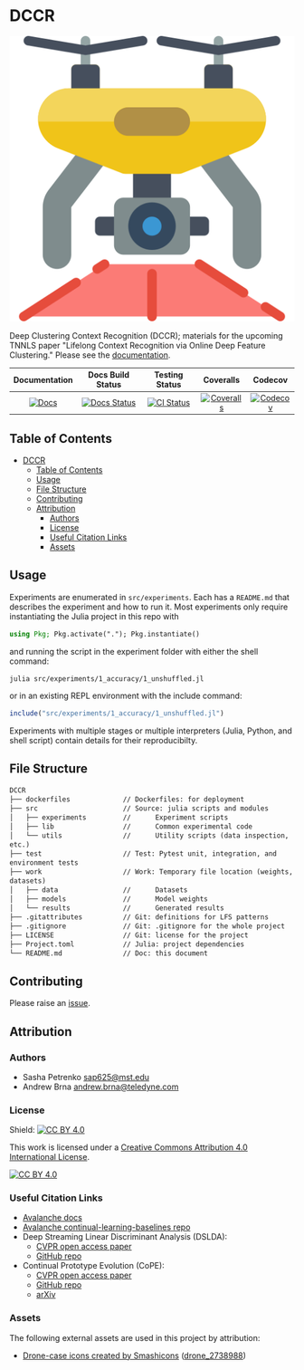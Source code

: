 # DCCR

[![dccr-header](docs/src/assets/logo.png)][docs-url]

Deep Clustering Context Recognition (DCCR); materials for the upcoming TNNLS paper "Lifelong Context Recognition via Online Deep Feature Clustering."
Please see the [documentation][docs-url].

| **Documentation** | **Docs Build Status**|  **Testing Status** | **Coveralls** | **Codecov** |
|:-----------------:|:--------------------:|:-------------------:|:-------------:|:-----------:|
| [![Docs][docs-img]][docs-url] | [![Docs Status][doc-status-img]][doc-status-url] | [![CI Status][ci-img]][ci-url] | [![Coveralls][coveralls-img]][coveralls-url] | [![Codecov][codecov-img]][codecov-url] |

[doc-status-img]: https://github.com/AP6YC/DCCR/actions/workflows/Documentation.yml/badge.svg
[doc-status-url]: https://github.com/AP6YC/DCCR/actions/workflows/Documentation.yml

[docs-img]: https://img.shields.io/badge/docs-blue.svg
[docs-url]: https://AP6YC.github.io/DCCR/dev/

[ci-img]: https://github.com/AP6YC/DCCR/workflows/CI/badge.svg
[ci-url]: https://github.com/AP6YC/DCCR/actions?query=workflow%3ACI

[codecov-img]: https://codecov.io/gh/AP6YC/DCCR/branch/main/graph/badge.svg
[codecov-url]: https://codecov.io/gh/AP6YC/DCCR

[coveralls-img]: https://coveralls.io/repos/github/AP6YC/DCCR/badge.svg?branch=main
[coveralls-url]: https://coveralls.io/github/AP6YC/DCCR?branch=main

[issues-url]: https://github.com/AP6YC/DCCR/issues

## Table of Contents

- [DCCR](#dccr)
  - [Table of Contents](#table-of-contents)
  - [Usage](#usage)
  - [File Structure](#file-structure)
  - [Contributing](#contributing)
  - [Attribution](#attribution)
    - [Authors](#authors)
    - [License](#license)
    - [Useful Citation Links](#useful-citation-links)
    - [Assets](#assets)

## Usage

Experiments are enumerated in `src/experiments`.
Each has a `README.md` that describes the experiment and how to run it.
Most experiments only require instantiating the Julia project in this repo with

```julia
using Pkg; Pkg.activate("."); Pkg.instantiate()
```

and running the script in the experiment folder with either the shell command:

```shell
julia src/experiments/1_accuracy/1_unshuffled.jl
```

or in an existing REPL environment with the include command:

```julia
include("src/experiments/1_accuracy/1_unshuffled.jl")
```

Experiments with multiple stages or multiple interpreters (Julia, Python, and shell script) contain details for their reproducibilty.

## File Structure

```
DCCR
├── dockerfiles             // Dockerfiles: for deployment
├── src                     // Source: julia scripts and modules
│   ├── experiments         //      Experiment scripts
│   ├── lib                 //      Common experimental code
│   └── utils               //      Utility scripts (data inspection, etc.)
├── test                    // Test: Pytest unit, integration, and environment tests
├── work                    // Work: Temporary file location (weights, datasets)
│   ├── data                //      Datasets
│   ├── models              //      Model weights
│   └── results             //      Generated results
├── .gitattributes          // Git: definitions for LFS patterns
├── .gitignore              // Git: .gitignore for the whole project
├── LICENSE                 // Git: license for the project
├── Project.toml            // Julia: project dependencies
└── README.md               // Doc: this document
```

## Contributing

Please raise an [issue][issues-url].

## Attribution

### Authors

- Sasha Petrenko <sap625@mst.edu>
- Andrew Brna <andrew.brna@teledyne.com>

### License

Shield: [![CC BY 4.0][cc-by-shield]][cc-by]

This work is licensed under a
[Creative Commons Attribution 4.0 International License][cc-by].

[![CC BY 4.0][cc-by-image]][cc-by]

[cc-by]: http://creativecommons.org/licenses/by/4.0/
[cc-by-image]: https://i.creativecommons.org/l/by/4.0/88x31.png
[cc-by-shield]: https://img.shields.io/badge/License-CC%20BY%204.0-lightgrey.svg

### Useful Citation Links

- [Avalanche docs](https://avalanche.continualai.org/)
- [Avalanche continual-learning-baselines repo](https://github.com/ContinualAI/continual-learning-baselines)
- Deep Streaming Linear Discriminant Analysis (DSLDA):
  - [CVPR open access paper](https://openaccess.thecvf.com/content_CVPRW_2020/papers/w15/Hayes_Lifelong_Machine_Learning_With_Deep_Streaming_Linear_Discriminant_Analysis_CVPRW_2020_paper.pdf.)
  - [GitHub repo](https://github.com/tyler-hayes/Deep_SLDA)
- Continual Prototype Evolution (CoPE):
  - [CVPR open access paper](https://openaccess.thecvf.com/content/ICCV2021/papers/De_Lange_Continual_Prototype_Evolution_Learning_Online_From_Non-Stationary_Data_Streams_ICCV_2021_paper.pdf)
  - [GitHub repo](https://github.com/Mattdl/ContinualPrototypeEvolution)
  - [arXiv](https://arxiv.org/abs/2009.00919)

### Assets

The following external assets are used in this project by attribution:

- [Drone-case icons created by Smashicons](https://www.flaticon.com/free-icons/drone-case) ([drone_2738988](https://www.flaticon.com/free-icon/drone_2738988))
